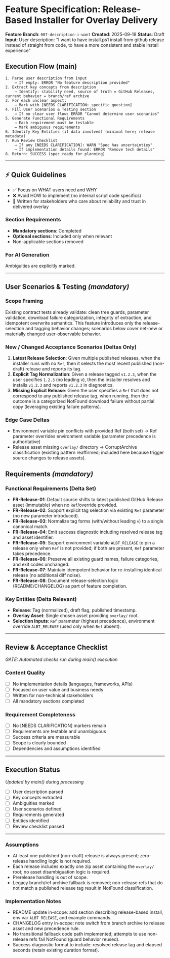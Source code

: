 # Feature Specification: Release-Based Installer for Overlay Delivery

**Feature Branch**: `007-description-i-want`
**Created**: 2025-09-18
**Status**: Draft
**Input**: User description: "I want to have install.ps1 install from github release instead of straight from code, to have a more consistent and stable install experience"

## Execution Flow (main)
```
1. Parse user description from Input
	→ If empty: ERROR "No feature description provided"
2. Extract key concepts from description
	→ Identify: stability need, source of truth = GitHub Releases, current behavior = branch/ref archive
3. For each unclear aspect:
	→ Mark with [NEEDS CLARIFICATION: specific question]
4. Fill User Scenarios & Testing section
	→ If no clear user flow: ERROR "Cannot determine user scenarios"
5. Generate Functional Requirements
	→ Each requirement must be testable
	→ Mark ambiguous requirements
6. Identify Key Entities (if data involved) (minimal here; release metadata)
7. Run Review Checklist
	→ If any [NEEDS CLARIFICATION]: WARN "Spec has uncertainties"
	→ If implementation details found: ERROR "Remove tech details"
8. Return: SUCCESS (spec ready for planning)
```

---

## ⚡ Quick Guidelines
- ✅ Focus on WHAT users need and WHY
- ❌ Avoid HOW to implement (no internal script code specifics)
- 👥 Written for stakeholders who care about reliability and trust in delivered overlay

### Section Requirements
- **Mandatory sections**: Completed
- **Optional sections**: Included only when relevant
- Non-applicable sections removed

### For AI Generation
Ambiguities are explicitly marked.

---

## User Scenarios & Testing *(mandatory)*

### Scope Framing
Existing contract tests already validate: clean tree guards, parameter validation, download failure categorization, integrity of extraction, and idempotent overwrite semantics. This feature introduces only the release-selection and tagging behavior changes; scenarios below cover net-new or materially changed user-observable behavior.

### New / Changed Acceptance Scenarios (Deltas Only)
1. **Latest Release Selection**: Given multiple published releases, when the installer runs with no `Ref`, then it selects the most recent published (non-draft) release and reports its tag.
2. **Explicit Tag Normalization**: Given a release tagged `v1.2.3`, when the user specifies `1.2.3` (no leading v), then the installer resolves and installs `v1.2.3` and reports `v1.2.3` in diagnostics.
3. **Missing Explicit Release**: Given the user specifies a `Ref` that does not correspond to any published release tag, when running, then the outcome is a categorized NotFound download failure without partial copy (leveraging existing failure patterns).

### Edge Case Deltas
- Environment variable pin conflicts with provided Ref (both set) → Ref parameter overrides environment variable (parameter precedence is authoritative)
- Release asset missing `overlay/` directory → CorruptArchive classification (existing pattern reaffirmed; included here because trigger source changes to release assets).

## Requirements *(mandatory)*

### Functional Requirements (Delta Set)
- **FR-Release-01**: Default source shifts to latest published GitHub Release asset (immutable) when no `Ref`/override provided.
- **FR-Release-02**: Support explicit tag selection via existing `Ref` parameter (no new parameter introduced).
- **FR-Release-03**: Normalize tag forms (with/without leading `v`) to a single canonical match.
- **FR-Release-04**: Emit success diagnostic including resolved release tag and asset identifier.
- **FR-Release-05**: Support environment variable `ALBT_RELEASE` to pin a release only when `Ref` is not provided; if both are present, `Ref` parameter takes precedence.
- **FR-Release-06**: Preserve all existing guard names, failure categories, and exit codes unchanged.
- **FR-Release-07**: Maintain idempotent behavior for re-installing identical release (no additional diff noise).
- **FR-Release-08**: Document release-selection logic (README/CHANGELOG) as part of feature completion.

### Key Entities (Delta Relevant)
- **Release**: Tag (normalized), draft flag, published timestamp.
- **Overlay Asset**: Single chosen asset providing `overlay/` root.
- **Selection Inputs**: `Ref` parameter (highest precedence), environment override `ALBT_RELEASE` (used only when `Ref` absent).

---

## Review & Acceptance Checklist
*GATE: Automated checks run during main() execution*

### Content Quality
- [ ] No implementation details (languages, frameworks, APIs)
- [ ] Focused on user value and business needs
- [ ] Written for non-technical stakeholders
- [ ] All mandatory sections completed

### Requirement Completeness
- [ ] No [NEEDS CLARIFICATION] markers remain
- [ ] Requirements are testable and unambiguous
- [ ] Success criteria are measurable
- [ ] Scope is clearly bounded
- [ ] Dependencies and assumptions identified

---

## Execution Status
*Updated by main() during processing*

- [ ] User description parsed
- [ ] Key concepts extracted
- [ ] Ambiguities marked
- [ ] User scenarios defined
- [ ] Requirements generated
- [ ] Entities identified
- [ ] Review checklist passed

---

### Assumptions
- At least one published (non-draft) release is always present; zero-release handling logic is not required.
- Each release includes exactly one zip asset containing the `overlay/` root; no asset disambiguation logic is required.
- Prerelease handling is out of scope.
- Legacy branch/ref archive fallback is removed; non-release refs that do not match a published release tag result in NotFound classification.

### Implementation Notes
- README update in-scope: add section describing release-based install, env var `ALBT_RELEASE`, and example commands.
- CHANGELOG entry in-scope: note switch from branch archive to release asset and new precedence rule.
- No transitional fallback code path implemented; attempts to use non-release refs fail NotFound (guard behavior reused).
- Success diagnostic format to include: resolved release tag and elapsed seconds (retain existing duration format).


